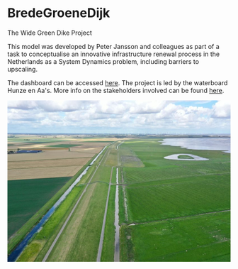 # BredeGroeneDijk
The Wide Green Dike Project

This model was developed by Peter Jansson and colleagues as part of a task to conceptualise an innovative infrastructure renewal process in the Netherlands as a System Dynamics problem, including barriers to upscaling. 



The dashboard can be accessed [here](https://exchange.iseesystems.com/public/maaike-van-aalst/dijken-en-natuur). The project is led by the waterboard Hunze en Aa's. More info on the stakeholders involved can be found [here](https://www.hunzeenaas.nl/projecten/brede-groene-dijk/).

![BGD](img/bgd.jpeg)



